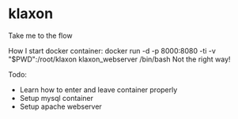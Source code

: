 # klaxon
Take me to the flow

How I start docker container:
docker run -d -p 8000:8080 -ti -v "$PWD":/root/klaxon klaxon_webserver /bin/bash
Not the right way!

Todo:
- Learn how to enter and leave container properly
- Setup mysql container
- Setup apache webserver
